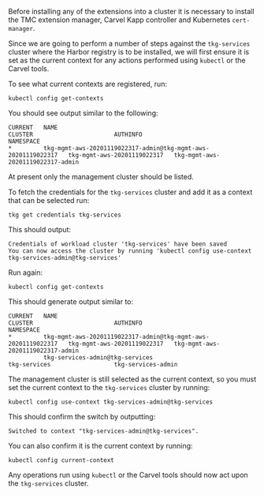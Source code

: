 Before installing any of the extensions into a cluster it is necessary to install the TMC extension manager, Carvel Kapp controller and Kubernetes ``cert-manager``.

Since we are going to perform a number of steps against the ``tkg-services`` cluster where the Harbor registry is to be installed, we will first ensure it is set as the current context for any actions performed using ``kubectl`` or the Carvel tools.

To see what current contexts are registered, run:

```execute-1
kubectl config get-contexts
```

You should see output similar to the following:

```
CURRENT   NAME                                                            CLUSTER                       AUTHINFO                            NAMESPACE
*         tkg-mgmt-aws-20201119022317-admin@tkg-mgmt-aws-20201119022317   tkg-mgmt-aws-20201119022317   tkg-mgmt-aws-20201119022317-admin
```

At present only the management cluster should be listed.

To fetch the credentials for the ``tkg-services`` cluster and add it as a context that can be selected run:

```execute-1
tkg get credentials tkg-services
```

This should output:

```
Credentials of workload cluster 'tkg-services' have been saved 
You can now access the cluster by running 'kubectl config use-context tkg-services-admin@tkg-services'
```

Run again:

```execute-1
kubectl config get-contexts
```

This should generate output similar to:

```
CURRENT   NAME                                                            CLUSTER                       AUTHINFO                            NAMESPACE
*         tkg-mgmt-aws-20201119022317-admin@tkg-mgmt-aws-20201119022317   tkg-mgmt-aws-20201119022317   tkg-mgmt-aws-20201119022317-admin   
          tkg-services-admin@tkg-services                                 tkg-services                  tkg-services-admin  
```

The management cluster is still selected as the current context, so you must set the current context to the ``tkg-services`` cluster by running:

```execute-1
kubectl config use-context tkg-services-admin@tkg-services
```

This should confirm the switch by outputting:

```
Switched to context "tkg-services-admin@tkg-services".
```

You can also confirm it is the current context by running:

```execute-1
kubectl config current-context
```

Any operations run using ``kubectl`` or the Carvel tools should now act upon the ``tkg-services`` cluster.
